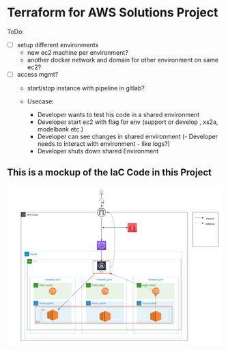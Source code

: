 # Terraform for AWS Solutions Project

ToDo: 
- [ ] setup different environments
    - new ec2 machine per environment?
    - another docker network and domain for other environment on same ec2?
- [ ] access mgmt? 
    - start/stop instance with pipeline in gitlab?

    - Usecase: 
        - Developer wants to test his code in a shared environment
        - Developer start ec2 with flag for env (support or develop , xs2a, modelbank etc.)
        - Developer can see changes in shared environment
        (- Developer needs to interact with environment - like logs?)
        - Developer shuts down shared Environment


This is a mockup of the IaC Code in this Project
---
![mock aws](.assets/AWS-mock.png)
